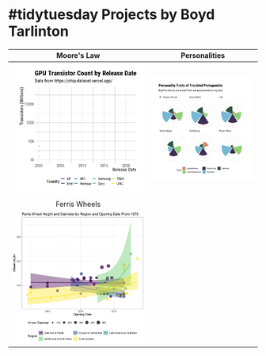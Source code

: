 # #tidytuesday Projects by Boyd Tarlinton

| Moore's Law | Personalities |
| :---: | :---: | 
| ![Moore's Law](./Out/2022-08-23.gif) | ![Personalities](./Out/2022-08-16.png) |
| Ferris Wheels | |
| ![Ferris Wheels](./Out/2022-08-09-final.jpg) | |
